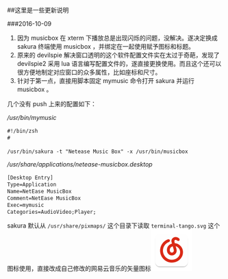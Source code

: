 ##这里是一些更新说明

###2016-10-09
1. 因为 musicbox 在 xterm 下播放总是出现闪烁的问题，没解决。遂决定换成 sakura 终端使用 musicbox ，并绑定在一起使用赋予图标和标题。
2. 原来的 devilspie 解决窗口透明的这个软件配置文件实在太过于奇葩，发现了 devilspie2 采用 lua 语言编写配置文件的，遂直接更换使用。而且这个还可以很方便地制定对应窗口的众多属性，比如座标和尺寸。
3. 针对于第一点，直接用脚本固定 mymusic 命令打开 sakura 并运行 musicbox 。

几个没有 push 上来的配置如下：

*/usr/bin/mymusic*
```
#!/bin/zsh
#

/usr/bin/sakura -t "Netease Music Box" -x /usr/bin/musicbox
```

*/usr/share/applications/netease-musicbox.desktop*
```
[Desktop Entry]
Type=Application
Name=NetEase MusicBox
Comment=NetEase MusicBox
Exec=mymusic
Categories=AudioVideo;Player;
```

sakura 默认从 `/usr/share/pixmaps/` 这个目录下读取 `terminal-tango.svg` 这个图标使用，直接改成自己修改的网易云音乐的矢量图标![图标](netease-cloud-music.svg)

